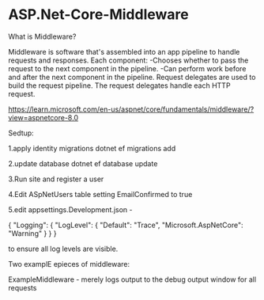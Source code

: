 # ASP.Net-Core-Middleware

What is Middleware?

Middleware is software that's assembled into an app pipeline to handle requests and responses. Each component:
-Chooses whether to pass the request to the next component in the pipeline.
-Can perform work before and after the next component in the pipeline.
Request delegates are used to build the request pipeline. The request delegates handle each HTTP request.

https://learn.microsoft.com/en-us/aspnet/core/fundamentals/middleware/?view=aspnetcore-8.0

Sedtup:

1.apply identity migrations
dotnet ef migrations add 

2.update database
dotnet ef database update

3.Run site and register a user

4.Edit ASpNetUsers table setting EmailConfirmed to true

5.edit appsettings.Development.json - 

{
  "Logging": {
    "LogLevel": {
      "Default": "Trace",
      "Microsoft.AspNetCore": "Warning"
    }
  }
}

to ensure all log levels are visible.


Two examplE epieces of middleware:

ExampleMiddleware - merely logs output to the debug output window for all requests
